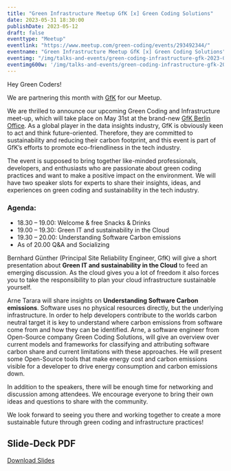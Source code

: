 ```yaml
---
title: "Green Infrastructure Meetup GfK [x] Green Coding Solutions"
date: 2023-05-31 18:30:00
publishDate: 2023-05-12
draft: false
eventtype: "Meetup"
eventlink: "https://www.meetup.com/green-coding/events/293492344/"
eventname: "Green Infrastructure Meetup GfK [x] Green Coding Solutions"
eventimg: "/img/talks-and-events/green-coding-infrastructure-gfk-2023-05.webp"
eventimg600w: '/img/talks-and-events/green-coding-infrastructure-gfk-2023-05-600w.webp'
---
```


Hey Green Coders!

We are partnering this month with [GfK](https://www.gfk.com/home) for our Meetup.

We are thrilled to announce our upcoming Green Coding and Infrastructure meet-up, which will take place on May 31st at the brand-new [GfK Berlin Office](https://goo.gl/maps/h8spxMqNZZoSUvX79). As a global player in the data insights industry, GfK is obviously keen to act and think future-oriented. Therefore, they are committed to sustainability and reducing their carbon footprint, and this event is part of GfK’s efforts to promote eco-friendliness in the tech industry.

The event is supposed to bring together like-minded professionals, developers, and enthusiasts who are passionate about green coding practices and want to make a positive impact on the environment. We will have two speaker slots for experts to share their insights, ideas, and experiences on green coding and sustainability in the tech industry.

### Agenda:

- 18.30 – 19.00: Welcome & free Snacks & Drinks
- 19.00 – 19.30: Green IT and sustainability in the Cloud
- 19.30 – 20.00: Understanding Software Carbon emissions
- As of 20.00 Q&A and Socializing

Bernhard Günther (Principal Site Reliability Engineer, GfK) will give a short presentation about **Green IT and sustainability in the Cloud** to feed an emerging discussion. As the cloud gives you a lot of freedom it also forces you to take the responsibility to plan your cloud infrastructure sustainable yourself.

Arne Tarara will share insights on **Understanding Software Carbon emissions**. Software uses no physical resources directly, but the underlying infrastructure. In order to help developers contribute to the worlds carbon neutral target it is key to understand where carbon emissions from software come from and how they can be identified. Arne, a software engineer from Open-Source company Green Coding Solutions, will give an overview over current models and frameworks for classifying and attributing software carbon share and current limitations with these approaches. He will present some Open-Source tools that make energy cost and carbon emissions visible for a developer to drive energy consumption and carbon emissions down.

In addition to the speakers, there will be enough time for networking and discussion among attendees. We encourage everyone to bring their own ideas and questions to share with the community.

We look forward to seeing you there and working together to create a more sustainable future through green coding and infrastructure practices!


## Slide-Deck PDF

[Download Slides](/slides/2023-05-31-GfK-Understanding-Software-Carbon-Emissions.pdf)
